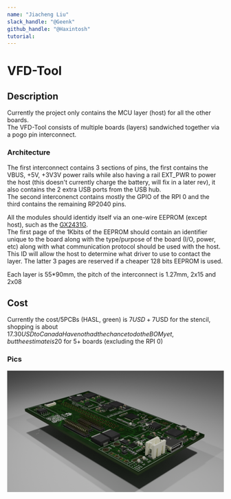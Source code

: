 ```yaml
---
name: "Jiacheng Liu"
slack_handle: "@Geenk"
github_handle: "@Haxintosh"
tutorial: 
---
```


# VFD-Tool  
## Description   
Currently the project only contains the MCU layer (host) for all the other boards.    
The VFD-Tool consists of multiple boards (layers) sandwiched together via a pogo pin interconnect.    
### Architecture  
The first interconnect contains 3 sections of pins, the first contains the VBUS, +5V, +3V3V power rails while also having a rail EXT_PWR to power the host (this doesn't currently charge the battery, will fix in a later rev), it also contains the 2 extra USB ports from the USB hub.    
The second interconenct contains mostly the GPIO of the RPI 0 and the third contains the remaining RP2040 pins.    

All the modules should identidy itself via an one-wire EEPROM (except host), such as the [GX2431G](https://www.lcsc.com/product-detail/EEPROM_GXCAS-GX2431G_C2979159.html).  
The first page of the 1Kbits of the EEPROM should contain an identifier unique to the board along with the type/purpose of the board (I/O, power, etc) along with what communication protocol should be used with the host.  
This ID will allow the host to determine what driver to use to contact the layer. 
The latter 3 pages are reserved if a cheaper 128 bits EEPROM is used. 

Each layer is 55*90mm, the pitch of the interconnect is 1.27mm, 2x15 and 2x08  
## Cost  
Currently the cost/5PCBs (HASL, green) is 7$USD + 7$USD for the stencil, shopping is about 17.30$USD to Canada
Have not had the chance to do the BOM yet, but the estimate is 20$ for 5+ boards (excluding the RPI 0)  
### Pics
![Blender render](/projects/VFD-Tool/pics/pcb-render400Samples.png)  
